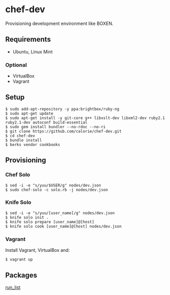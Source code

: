 chef-dev
========

Provisioning development environment like BOXEN.

## Requirements

- Ubuntu, Linux Mint

### Optional

- VirtualBox
- Vagrant

## Setup

```
$ sudo add-apt-repository -y ppa:brightbox/ruby-ng
$ sudo apt-get update
$ sudo apt-get install -y git-core g++ libxslt-dev libxml2-dev ruby2.1 ruby2.1-dev autoconf build-essential
$ sudo gem install bundler --no-rdoc --no-ri
$ git clone https://github.com/calorie/chef-dev.git
$ cd chef-dev
$ bundle install
$ berks vendor cookbooks
```

## Provisioning

### Chef Solo

```
$ sed -i -e "s/yuu/$USER/g" nodes/dev.json
$ sudo chef-solo -c solo.rb -j nodes/dev.json
```

### Knife Solo

```
$ sed -i -e "s/yuu/[user_name]/g" nodes/dev.json
$ knife solo init .
$ knife solo prepare [user_name]@[host]
$ knife solo cook [user_name]@[host] nodes/dev.json
```

### Vagrant

Install Vagrant, VirtualBox and:

```
$ vagrant up
```

## Packages

[run_list](https://github.com/calorie/chef-dev/blob/master/roles/dev.rb)
